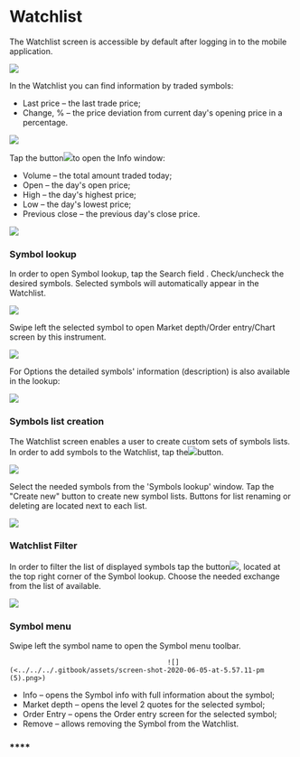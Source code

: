 # Watchlist

The Watchlist screen is accessible by default after logging in to the mobile application.

![](<../../../.gitbook/assets/1 (135).png>)

In the Watchlist you can find information by traded symbols:

* Last price – the last trade price;
* Change, % – the price deviation from current day's opening price in a percentage.

![](<../../../.gitbook/assets/2 (95).png>)

Tap the button![](../../../.gitbook/assets/arrow-right.jpg)to open the Info window:

* Volume – the total amount traded today;
* Open – the day's open price;
* High – the day's highest price;
* Low – the day's lowest price;
* Previous close – the previous day's close price.

![](<../../../.gitbook/assets/3 (81).png>)

### **Symbol lookup** 

In order to open Symbol lookup, tap the Search field. Check/uncheck the desired symbols. Selected symbols will automatically appear in the Watchlist.

![](<../../../.gitbook/assets/2 (115).png>)

Swipe left the selected symbol to open Market depth/Order entry/Chart screen by this instrument.

![](<../../../.gitbook/assets/3 (92).png>)

For Options the detailed symbols' information (description) is also available in the lookup:

![](../../../.gitbook/assets/ios.png)

### **Symbols list creation**

The Watchlist screen enables a user to create custom sets of symbols lists. In order to add symbols to the Watchlist, tap the![](../../../.gitbook/assets/1-1-.png)button.

![](<../../../.gitbook/assets/unnamed (1).png>)

Select the needed symbols from the 'Symbols lookup' window. Tap the "Create new" button to create new symbol lists. Buttons for list renaming or deleting are located next to each list.

![](../../../.gitbook/assets/unnamed-1-.png)

### **Watchlist Filter** 

In order to filter the list of displayed symbols tap the button![](<../../../.gitbook/assets/4- (1).png>), located at the top right corner of the Symbol lookup. Choose the needed exchange from the list of available.

![](<../../../.gitbook/assets/5 (50).png>)

### &#xD;**Symbol menu**

Swipe left the symbol name to open the Symbol menu toolbar. 

                                           ![](<../../../.gitbook/assets/screen-shot-2020-06-05-at-5.57.11-pm (5).png>)                                     

* Info – opens the Symbol info with full information about the symbol;
* Market depth – opens the level 2 quotes for the selected symbol;
* Order Entry – opens the Order entry screen for the selected symbol;
* Remove – allows removing the Symbol from the Watchlist.

### ****
